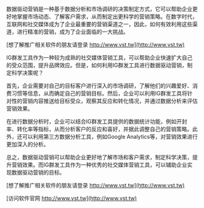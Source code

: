 数据驱动营销是一种基于数据分析和市场调研的决策制定方式，它可以帮助企业更好地掌握市场动态、了解客户需求，从而制定出更科学的营销策略。在数字时代，互联网和社交媒体成为了企业最重要的营销渠道之一，因此，如何有效利用这些渠道，进行精准的营销，成为了企业面临的一大挑战。

[想了解推广相关软件的朋友请登录 http://www.vst.tw](http://www.vst.tw)

IG群发工具作为一种较为成熟的社交媒体营销工具，可以帮助企业快速扩大自己的受众范围，提升品牌效应。但是，如何利用IG群发工具进行数据驱动营销，制定科学决策呢？

首先，企业需要对自己的目标客户进行深入的市场调研，了解他们的兴趣爱好、消费习惯等信息，从而确定自己的营销目标。然后，企业可以利用IG群发工具将针对性的营销内容推送给目标受众，观察其反应和转化情况，并通过数据分析来评估营销效果。

在进行数据分析时，企业可以结合IG群发工具提供的数据统计功能，例如开封率、转化率等指标，从而分析客户的反应和喜好，并据此调整自己的营销策略。此外，还可以利用第三方数据分析工具，例如Google Analytics等，对营销效果进行更加深入的分析。

总之，数据驱动营销可以帮助企业更好地了解市场和客户需求，制定科学决策，提升营销效果。而IG群发工具作为一种优秀的社交媒体营销工具，可以辅助企业实现数据驱动营销的目标。

[想了解推广相关软件的朋友请登录 http://www.vst.tw](http://www.vst.tw)


[访问软件官网 http://www.vst.tw](http://www.vst.tw)
